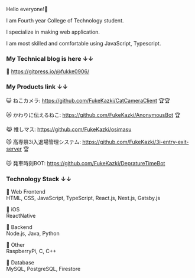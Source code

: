 Hello everyone!🚀

I am Fourth year College of Technology student.

I specialize in making web application.

I am most skilled and comfortable using JavaScript, Typescript.


### My Technical blog is here ↓↓

🚀 https://gitpress.io/@fukke0906/


### My Products link ↓↓

😺 ねこカメラ: https://github.com/FukeKazki/CatCameraClient 🏆🏆

😻 かわりに伝えるねこ: https://github.com/FukeKazki/AnonymousBot 🏆

😹 推しマス: https://github.com/FukeKazki/osimasu

😼 高専祭3i入退場管理システム: https://github.com/FukeKazki/3i-entry-exit-server 🏆

😽 発車時刻BOT: https://github.com/FukeKazki/DepratureTimeBot


### Technology Stack ↓↓

🚀 Web Frontend  
HTML, CSS, JavaScript, TypeScript, React.js, Next.js, Gatsby.js

🚀 iOS  
ReactNative

🚀 Backend  
Node.js, Java, Python

🚀 Other  
RaspberryPi, C, C++

🚀 Database  
MySQL, PostgreSQL, Firestore

